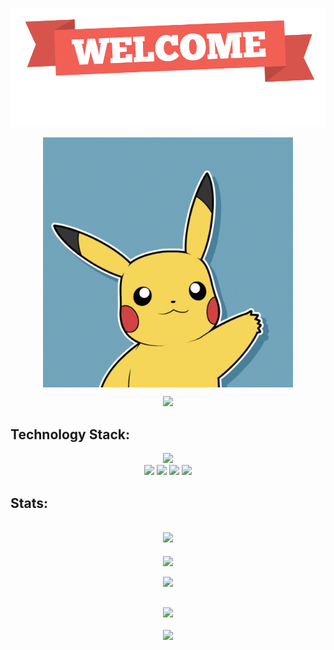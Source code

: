 <p align="center">
  <img src="https://github.com/axlrott/axlrott/blob/main/assets/welcome-profile.png">
</p>

<p align="center">
  <kbd>
    <img align="center" alt="waving" width="400" src="https://github.com/axlrott/axlrott/blob/main/assets/hello-pikachu.gif">
  </kbd>
</p>

<p align = "center">
 <img src="https://komarev.com/ghpvc/?username=Axl-91&color=blueviolet">
</p> 


<h2 align="left">Technology Stack: </h2>

<div align="center">
	<a href="https://skillicons.dev">
	  <img src="https://skillicons.dev/icons?i=elixir,rust,c,cpp,go,rails,next,laravel,py,typescript,haskell,postgres,redis,github,docker,linux&perline=16" />
	</a>
	<br>
	<a href="https://fedoraproject.org/"><img width="55" src="https://github.com/user-attachments/assets/68a89fbf-eebd-44d7-b17a-e2dbde45dd78" /></a>
	<a href="https://zen-browser.app/"><img width="55" src="https://github.com/user-attachments/assets/44086966-ae1a-4dc5-b946-f962471372af" /></a>
	<a href="https://helix-editor.com/"><img width="55" src="https://avatars.githubusercontent.com/u/66235900?s=200&v=4" /></a>
	<a href="https://zellij.dev/"><img width="55" src="https://zellij.dev/img/logo.png" /></a>

</div>

<h2 align="left">Stats: </h2>

<p align="center">
  </br>
  <a href="https://git.io/streak-stats">
    <img src=https://github-readme-streak-stats-ecru-one.vercel.app/?user=Axl-91&theme=tokyonight&card_width=495&date_format=n%2Fj%5B%2FY%5D&count_private=true />
  </a>
   
  </br>
  </br>
  
  <a href="https://github.com/anuraghazra/github-readme-stats">
    <img align="center" src=https://github-readme-stats.vercel.app/api/top-langs/?username=Axl-91&langs_count=8&card_width=495&theme=tokyonight&hide=html,css,blade,Makefile,Dockerfile&count_private=true&layout=compact />
  
  </br>
  </br>

  <a href="https://github.com/anuraghazra/github-readme-stats">
    <img src=https://github-readme-stats.vercel.app/api?username=Axl-91&show_icons=true&theme=tokyonight&card_width=495&rank_icon=github&count_private=true />
  </a>
    
</p>

<h2></h2>

<div align="center">
  <img src="https://leetcard.jacoblin.cool/AxlRott"/>
</div>

</br>
<div align="center">
  <kbd>
    <img src="https://forthebadge.com/images/badges/works-on-my-machine.svg"/>
  </kbd>
</div>
